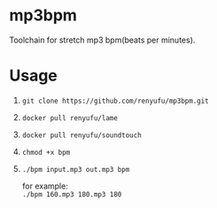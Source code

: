 # mp3bpm

Toolchain for stretch mp3 bpm(beats per minutes).


# Usage

1. `git clone https://github.com/renyufu/mp3bpm.git`

2. `docker pull renyufu/lame`

3. `docker pull renyufu/soundtouch`

4. `chmod +x bpm`

5. `./bpm input.mp3 out.mp3 bpm`  
  
    for example:   
    `./bpm 160.mp3 180.mp3 180`
